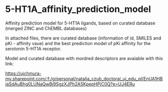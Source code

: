 # 5-HT1A_affinity_prediction_model
Affinity prediction model for 5-HT1A ligands, based on curated database (merged ZINC and ChEMBL databases)

In attached files, there are curated database (information of id, SMILES and pKi - affinity vaue) and the best prediction model of pKi affinity for the serotonin 5-HT1A receptor.

Model and curated database with mordred descriptors are avaiable with this link:

https://ujchmura-my.sharepoint.com/:f:/g/personal/natalia_czub_doctoral_uj_edu_pl/EnUA1HBiaSdAuBhg0LUNaQwBi9SgzXJPh2A5KpepHPjC0Q?e=UJ4ERu
